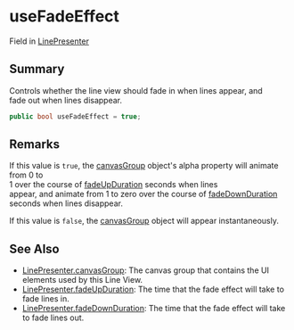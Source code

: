 # useFadeEffect

Field in [LinePresenter](yarn.unity.linepresenter.md)

## Summary

Controls whether the line view should fade in when lines appear, and\
fade out when lines disappear.

```csharp
public bool useFadeEffect = true;
```

## Remarks

If this value is `true`, the [canvasGroup](yarn.unity.linepresenter.canvasgroup.md) object's alpha property will animate from 0 to\
1 over the course of [fadeUpDuration](yarn.unity.linepresenter.fadeupduration.md) seconds when lines\
appear, and animate from 1 to zero over the course of [fadeDownDuration](yarn.unity.linepresenter.fadedownduration.md) seconds when lines disappear.

If this value is `false`, the [canvasGroup](yarn.unity.linepresenter.canvasgroup.md) object will appear instantaneously.

## See Also

* [LinePresenter.canvasGroup](yarn.unity.linepresenter.canvasgroup.md): The canvas group that contains the UI elements used by this Line View.
* [LinePresenter.fadeUpDuration](yarn.unity.linepresenter.fadeupduration.md): The time that the fade effect will take to fade lines in.
* [LinePresenter.fadeDownDuration](yarn.unity.linepresenter.fadedownduration.md): The time that the fade effect will take to fade lines out.
